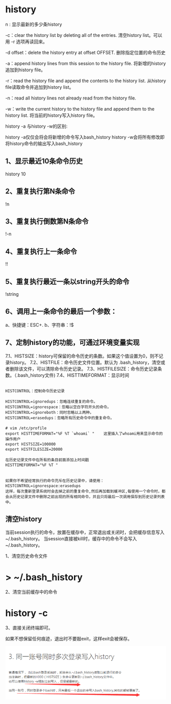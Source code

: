 ﻿# history

n : 显示最新的多少条history

-c：clear the history list by deleting all of the entries. 清空history list。可以用 -r 选项再读回来。

-d offset：delete the history entry at offset OFFSET. 删除指定位置的命令历史

-a：append history lines from this session to the history file. 将新增的history追加到history file。

-r：read the history file and append the contents to the history list. 从history file读取命令并追加到history list。

-n：read all history lines not already read from the history file.

-w：write the current history to the history file and append them to the history list. 将当前的history写入history file。


history -a 与history -w的区别:

history -a仅仅会将会将新增的命令写入bash_history
history -w会将所有修改即将history命令的输出写入bash_history

## 1、显示最近10条命令历史

 history 10 

## 2、重复执行第N条命令

!n

## 3、重复执行倒数第N条命令

 !-n

## 4、重复执行上一条命令

 !!

## 5、重复执行最近一条以string开头的命令

 !string

## 6、调用上一条命令的最后一个参数：

a、快捷键：ESC+.
b、字符串：!$


## 7、定制history的功能，可通过环境变量实现

7.1、HISTSIZE：history可保留的命令历史的条数。如果这个值设置为0，则不记录history。
7.2、HISTFILE：命令历史文件位置。默认为 .bash_history，清空或者删除该文件，可以清除命令历史记录。
7.3、HISTFILESIZE：命令历史记录条数。（.bash_history文件)
7.4、HISTTIMEFORMAT：显示时间

```

HISTCONTROL：控制命令历史记录

HISTCONTROL=ignoredups：忽略连续重复的命令。
HISTCONTROL=ignorespace：忽略以空白字符开头的命令。
HISTCONTROL=ignoreboth：同时忽略以上两种。
HISTCONTROL=erasedups：忽略所有历史命令中的重复命令。

# vim /etc/profile
export HISTTIMEFORMAT="%F %T `whoami` "    这里插入了whoami用来显示命令的操作用户
export HISTSIZE=100000
export HISTFILESIZE=20000

在历史记录文件中在所有的条目前面添加上时间戳
HISTTIMEFORMAT="%F %T "


如果你不希望经常执行的命令充斥在历史记录中，请使用：
HISTCONTROL=ignorespace:erasedups
这样，每次重新登录系统时会去掉之前的重复命令,然后再加载到缓冲区,每使用一个命令时，都会从历史记录文件中删除之前出现的所有相同命令，并且只将最后一次调用保存到历史记录列表中。
```

## 清空history

当前session执行的命令，放置在缓存中，正常退出或关闭时，会把缓存信息写入 ~/.bash_history。
当session直接被kill时，缓存中的命令不会写入 ~/.bash_history。

1、清空历史命令文件

# > ~/.bash_history
2、清空当前缓存中的命令

# history -c
3、直接关闭终端即可。

如果不想保留任何痕迹，退出时不要敲exit，这样exit会被保存。

![同一账号同时登陆](history/同一账号同时登陆.png)
